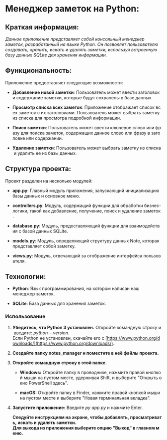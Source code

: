 # Менеджер заметок на Python:
## Краткая информация:
*Данное приложение представляет собой консольный менеджер заметок, разработанный на языке Python. Он позволяет пользователю создавать, хранить, искать и удалять заметки, используя встроенную базу данных SQLite для хранения информации.*

## Функциональность:
Приложение предоставляет следующие возможности:

- **Добавление новой заметки**: Пользователь может ввести заголовок и содержание заметки, которые будут сохранены в базе данных.
    
- **Просмотр списка всех заметок**: Приложение отображает список всех заметок с их заголовками. Пользователь может выбрать заметку из списка для просмотра подробной информации.
    
- **Поиск заметки**: Пользователь может ввести ключевое слово или фразу для поиска заметок, содержащих данное слово или фразу в заголовке или содержании.
    
- **Удаление заметки**: Пользователь может выбрать заметку из списка и удалить ее из базы данных.

## Структура проекта:
Проект разделен на несколько модулей:

- **app.py**: Главный модуль приложения, запускающий инициализацию базы данных и основное меню.
    
- **controllers.py**: Модуль, содержащий функции для обработки бизнес-логики, такой как добавление, получение, поиск и удаление заметок.
    
- **database.py**: Модуль, предоставляющий функции для взаимодействия с базой данных SQLite.
    
- **models.py**: Модуль, определяющий структуру данных Note, которая представляет собой заметку.
    
- **views.py**: Модуль, отвечающий за отображение интерфейса пользователя.

## Технологии:
- **Python**: Язык программирования, на котором написан наш менеджер заметок.
    
- **SQLite**: База данных для хранения заметок.

### Использование

1. **Убедитесь, что Python 3 установлен.** Откройте командную строку и введите: *python --version*.  Если Python не установлен, скачайте его с [https://www.python.org/downloads/](https://www.python.org/downloads/).
    
2. **Создайте папку notes_manager и поместите в неё файлы проекта.**
    
3. **Откройте командную строку в этой папке.**
    
    - **Windows:** Откройте папку в проводнике, нажмите правой кнопкой мыши на пустом месте, удерживая Shift, и выберите "Открыть окно PowerShell здесь".
        
    - **macOS:** Откройте папку в Finder, нажмите правой кнопкой мыши на пустом месте и выберите "Новая терминальная вкладка".
        

4. **Запустите приложение:** Введите *py app.py* и нажмите Enter.


	**Следуйте инструкциям на экране, чтобы добавлять, просматривать, искать и удалять заметки.
   	Для выхода из приложения выберите опцию "Выход" в главном меню.**
